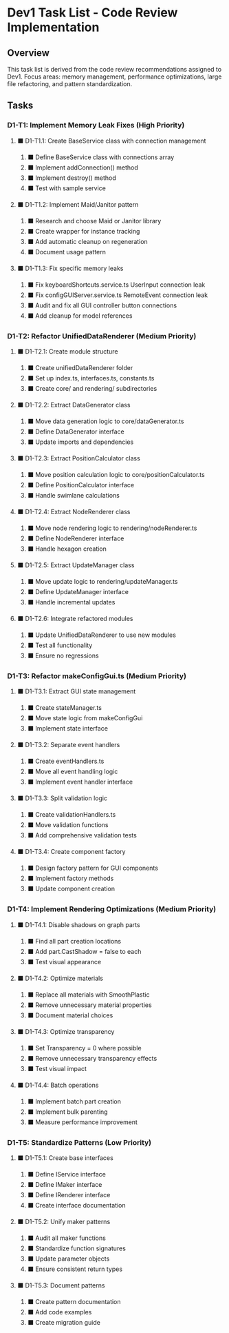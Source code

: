 # Dev1 Task List - Code Review Implementation

## Overview

This task list is derived from the code review recommendations assigned to Dev1. Focus areas: memory management, performance optimizations, large file refactoring, and pattern standardization.

## Tasks

### D1-T1: Implement Memory Leak Fixes (High Priority)

1. ⬛ D1-T1.1: Create BaseService class with connection management

   1. ⬛ Define BaseService class with connections array
   2. ⬛ Implement addConnection() method
   3. ⬛ Implement destroy() method
   4. ⬛ Test with sample service

2. ⬛ D1-T1.2: Implement Maid/Janitor pattern

   1. ⬛ Research and choose Maid or Janitor library
   2. ⬛ Create wrapper for instance tracking
   3. ⬛ Add automatic cleanup on regeneration
   4. ⬛ Document usage pattern

3. ⬛ D1-T1.3: Fix specific memory leaks
   1. ⬛ Fix keyboardShortcuts.service.ts UserInput connection leak
   2. ⬛ Fix configGUIServer.service.ts RemoteEvent connection leak
   3. ⬛ Audit and fix all GUI controller button connections
   4. ⬛ Add cleanup for model references

### D1-T2: Refactor UnifiedDataRenderer (Medium Priority)

1. ⬛ D1-T2.1: Create module structure

   1. ⬛ Create unifiedDataRenderer folder
   2. ⬛ Set up index.ts, interfaces.ts, constants.ts
   3. ⬛ Create core/ and rendering/ subdirectories

2. ⬛ D1-T2.2: Extract DataGenerator class

   1. ⬛ Move data generation logic to core/dataGenerator.ts
   2. ⬛ Define DataGenerator interface
   3. ⬛ Update imports and dependencies

3. ⬛ D1-T2.3: Extract PositionCalculator class

   1. ⬛ Move position calculation logic to core/positionCalculator.ts
   2. ⬛ Define PositionCalculator interface
   3. ⬛ Handle swimlane calculations

4. ⬛ D1-T2.4: Extract NodeRenderer class

   1. ⬛ Move node rendering logic to rendering/nodeRenderer.ts
   2. ⬛ Define NodeRenderer interface
   3. ⬛ Handle hexagon creation

5. ⬛ D1-T2.5: Extract UpdateManager class

   1. ⬛ Move update logic to rendering/updateManager.ts
   2. ⬛ Define UpdateManager interface
   3. ⬛ Handle incremental updates

6. ⬛ D1-T2.6: Integrate refactored modules
   1. ⬛ Update UnifiedDataRenderer to use new modules
   2. ⬛ Test all functionality
   3. ⬛ Ensure no regressions

### D1-T3: Refactor makeConfigGui.ts (Medium Priority)

1. ⬛ D1-T3.1: Extract GUI state management

   1. ⬛ Create stateManager.ts
   2. ⬛ Move state logic from makeConfigGui
   3. ⬛ Implement state interface

2. ⬛ D1-T3.2: Separate event handlers

   1. ⬛ Create eventHandlers.ts
   2. ⬛ Move all event handling logic
   3. ⬛ Implement event handler interface

3. ⬛ D1-T3.3: Split validation logic

   1. ⬛ Create validationHandlers.ts
   2. ⬛ Move validation functions
   3. ⬛ Add comprehensive validation tests

4. ⬛ D1-T3.4: Create component factory
   1. ⬛ Design factory pattern for GUI components
   2. ⬛ Implement factory methods
   3. ⬛ Update component creation

### D1-T4: Implement Rendering Optimizations (Medium Priority)

1. ⬛ D1-T4.1: Disable shadows on graph parts

   1. ⬛ Find all part creation locations
   2. ⬛ Add part.CastShadow = false to each
   3. ⬛ Test visual appearance

2. ⬛ D1-T4.2: Optimize materials

   1. ⬛ Replace all materials with SmoothPlastic
   2. ⬛ Remove unnecessary material properties
   3. ⬛ Document material choices

3. ⬛ D1-T4.3: Optimize transparency

   1. ⬛ Set Transparency = 0 where possible
   2. ⬛ Remove unnecessary transparency effects
   3. ⬛ Test visual impact

4. ⬛ D1-T4.4: Batch operations
   1. ⬛ Implement batch part creation
   2. ⬛ Implement bulk parenting
   3. ⬛ Measure performance improvement

### D1-T5: Standardize Patterns (Low Priority)

1. ⬛ D1-T5.1: Create base interfaces

   1. ⬛ Define IService interface
   2. ⬛ Define IMaker interface
   3. ⬛ Define IRenderer interface
   4. ⬛ Create interface documentation

2. ⬛ D1-T5.2: Unify maker patterns

   1. ⬛ Audit all maker functions
   2. ⬛ Standardize function signatures
   3. ⬛ Update parameter objects
   4. ⬛ Ensure consistent return types

3. ⬛ D1-T5.3: Document patterns
   1. ⬛ Create pattern documentation
   2. ⬛ Add code examples
   3. ⬛ Create migration guide
